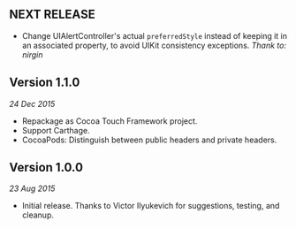 NEXT RELEASE
------------

- Change UIAlertController's actual `preferredStyle` instead of keeping it in an associated
  property, to avoid UIKit consistency exceptions. _Thank to: nirgin_


Version 1.1.0
-------------
_24 Dec 2015_

- Repackage as Cocoa Touch Framework project.
- Support Carthage.
- CocoaPods: Distinguish between public headers and private headers.


Version 1.0.0
-------------
_23 Aug 2015_

- Initial release. Thanks to Victor Ilyukevich for suggestions, testing, and
cleanup.

